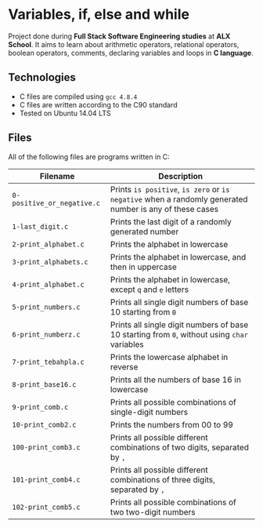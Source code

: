 # Variables, if, else and while

Project done during **Full Stack Software Engineering studies** at **ALX School**. It aims to learn about arithmetic operators, relational operators, boolean operators, comments, declaring variables and loops in **C language**.

## Technologies

- C files are compiled using `gcc 4.8.4`
- C files are written according to the C90 standard
- Tested on Ubuntu 14.04 LTS

## Files

All of the following files are programs written in C:

| Filename                   | Description                                                                                             |
| -------------------------- | ------------------------------------------------------------------------------------------------------- |
| `0-positive_or_negative.c` | Prints `is positive`, `is zero` or `is negative` when a randomly generated number is any of these cases |
| `1-last_digit.c`           | Prints the last digit of a randomly generated number                                                    |
| `2-print_alphabet.c`       | Prints the alphabet in lowercase                                                                        |
| `3-print_alphabets.c`      | Prints the alphabet in lowercase, and then in uppercase                                                 |
| `4-print_alphabet.c`       | Prints the alphabet in lowercase, except `q` and `e` letters                                            |
| `5-print_numbers.c`        | Prints all single digit numbers of base 10 starting from `0`                                            |
| `6-print_numberz.c`        | Prints all single digit numbers of base 10 starting from `0`, without using `char` variables            |
| `7-print_tebahpla.c`       | Prints the lowercase alphabet in reverse                                                                |
| `8-print_base16.c`         | Prints all the numbers of base 16 in lowercase                                                          |
| `9-print_comb.c`           | Prints all possible combinations of single-digit numbers                                                |
| `10-print_comb2.c`         | Prints the numbers from 00 to 99                                                                        |
| `100-print_comb3.c`        | Prints all possible different combinations of two digits, separated by `,`                              |
| `101-print_comb4.c`        | Prints all possible different combinations of three digits, separated by `,`                            |
| `102-print_comb5.c`        | Prints all possible combinations of two two-digit numbers                                               |

